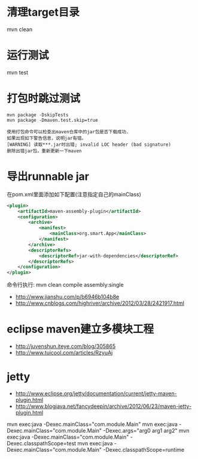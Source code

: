 # 清理target目录
mvn clean

# 运行测试
mvn test

# 打包时跳过测试
```
mvn package -DskipTests
mvn package -Dmaven.test.skip=true

使用打包命令可以检查出maven仓库中的jar包是否下载成功.
如果出现如下警告信息，说明jar有错。
[WARNING] 读取***.jar时出错; invalid LOC header (bad signature)
删除出错jar包，重新更新一下maven
```

# 导出runnable jar
在pom.xml里面添加如下配置(注意指定自己的mainClass)
```xml
<plugin>
	<artifactId>maven-assembly-plugin</artifactId>
	<configuration>
	    <archive>
	        <manifest>
	            <mainClass>org.smart.App</mainClass>
			</manifest>
		</archive>
		<descriptorRefs>
			<descriptorRef>jar-with-dependencies</descriptorRef>
		</descriptorRefs>
	</configuration>
</plugin>
```
命令行执行: mvn clean compile assembly:single
- http://www.jianshu.com/p/b6946b104b8e
- http://www.cnblogs.com/highriver/archive/2012/03/28/2421917.html

# eclipse maven建立多模块工程
- http://juvenshun.iteye.com/blog/305865
- http://www.tuicool.com/articles/RzyuAj

# jetty
- http://www.eclipse.org/jetty/documentation/current/jetty-maven-plugin.html
- http://www.blogjava.net/fancydeepin/archive/2012/06/23/maven-jetty-plugin.html


mvn exec:java -Dexec.mainClass="com.module.Main"
mvn exec:java -Dexec.mainClass="com.module.Main" -Dexec.args="arg0 arg1 arg2"
mvn exec:java -Dexec.mainClass="com.module.Main" -Dexec.classpathScope=test
mvn exec:java -Dexec.mainClass="com.module.Main" -Dexec.classpathScope=runtime